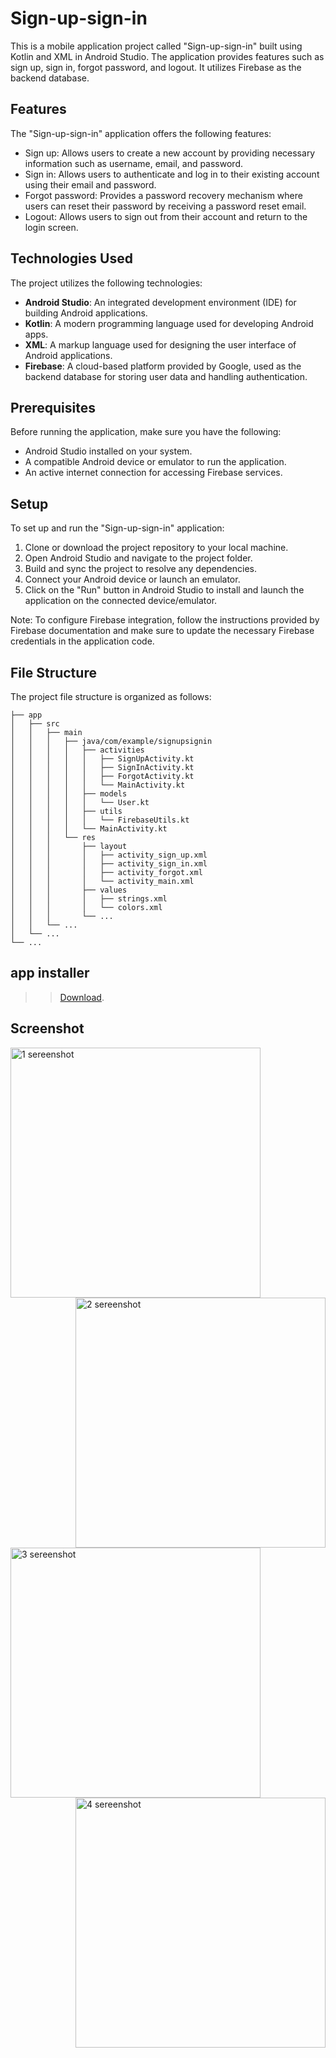 # Sign-up-sign-in

This is a mobile application project called "Sign-up-sign-in" built using Kotlin and XML in Android Studio. The application provides features such as sign up, sign in, forgot password, and logout. It utilizes Firebase as the backend database.

## Features

The "Sign-up-sign-in" application offers the following features:

- Sign up: Allows users to create a new account by providing necessary information such as username, email, and password.
- Sign in: Allows users to authenticate and log in to their existing account using their email and password.
- Forgot password: Provides a password recovery mechanism where users can reset their password by receiving a password reset email.
- Logout: Allows users to sign out from their account and return to the login screen.

## Technologies Used

The project utilizes the following technologies:

- **Android Studio**: An integrated development environment (IDE) for building Android applications.
- **Kotlin**: A modern programming language used for developing Android apps.
- **XML**: A markup language used for designing the user interface of Android applications.
- **Firebase**: A cloud-based platform provided by Google, used as the backend database for storing user data and handling authentication.

## Prerequisites

Before running the application, make sure you have the following:

- Android Studio installed on your system.
- A compatible Android device or emulator to run the application.
- An active internet connection for accessing Firebase services.

## Setup

To set up and run the "Sign-up-sign-in" application:

1. Clone or download the project repository to your local machine.
2. Open Android Studio and navigate to the project folder.
3. Build and sync the project to resolve any dependencies.
4. Connect your Android device or launch an emulator.
5. Click on the "Run" button in Android Studio to install and launch the application on the connected device/emulator.

Note: To configure Firebase integration, follow the instructions provided by Firebase documentation and make sure to update the necessary Firebase credentials in the application code.

## File Structure

The project file structure is organized as follows:

```
├── app
│   ├── src
│   │   ├── main
│   │   │   ├── java/com/example/signupsignin
│   │   │   │   ├── activities
│   │   │   │   │   ├── SignUpActivity.kt
│   │   │   │   │   ├── SignInActivity.kt
│   │   │   │   │   ├── ForgotActivity.kt
│   │   │   │   │   └── MainActivity.kt
│   │   │   │   ├── models
│   │   │   │   │   └── User.kt
│   │   │   │   ├── utils
│   │   │   │   │   └── FirebaseUtils.kt
│   │   │   │   └── MainActivity.kt
│   │   │   └── res
│   │   │       ├── layout
│   │   │       │   ├── activity_sign_up.xml
│   │   │       │   ├── activity_sign_in.xml
│   │   │       │   ├── activity_forgot.xml
│   │   │       │   └── activity_main.xml
│   │   │       ├── values
│   │   │       │   ├── strings.xml
│   │   │       │   └── colors.xml
│   │   │       └── ...
│   │   └── ...
│   └── ...
└── ...
```

## app installer

> > [Download](https://github.com/rajkishorbgp/Android-Apps/tree/main/Sign-Up-Sign-In).

## Screenshot

 <img align="left" alt="1 sereenshot" width="400" src="https://github.com/rajkishorbgp/my-personal-data-/blob/main/AndroidProjects/Sign-Up-Sign-in/1.png">

  <img align="right" alt="2 sereenshot" width="400" src="https://github.com/rajkishorbgp/my-personal-data-/blob/main/AndroidProjects/Sign-Up-Sign-in/2.png">

   <img align="left" alt="3 sereenshot" width="400" src="https://github.com/rajkishorbgp/my-personal-data-/blob/main/AndroidProjects/Sign-Up-Sign-in/3.png">
 
   <img align="right" alt="4 sereenshot" width="400" src="https://github.com/rajkishorbgp/my-personal-data-/blob/main/AndroidProjects/Sign-Up-Sign-in/4.png">
